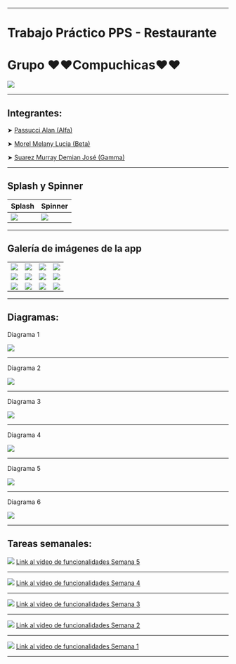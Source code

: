 <hr>
<h1>Trabajo Práctico PPS - Restaurante</h1>
<h1>Grupo ❤❤Compuchicas❤❤</h1>
<img src="http://drive.google.com/uc?export=view&id=1VX8nSyjnrxI3yDS95pgI-Usa-ZZrhBvp" width"500">
<hr>
<h2>Integrantes:</h2>
<p>➤ <a href="https://github.com/WikyPassu">Passucci Alan (Alfa)</a></p>
<p>➤ <a href="https://github.com/Lulil4">Morel Melany Lucia (Beta)</a></p>
<p>➤ <a href="https://github.com/murraydemian">Suarez Murray Demian José (Gamma)</a></p>
<hr>
<h2>Splash y Spinner</h2>
<table>
  <thead>
    <th>Splash</th>
    <th>Spinner</th>
  </thead>
  <tbody>
    <tr>
      <td><img src="http://drive.google.com/uc?export=view&id=1EPIPIhYzF4dODLTaJky8Spfs19apGUSD"></td>
      <td><img src="http://drive.google.com/uc?export=view&id=1annN_8fdygJim6xYbdeRuXs5LoObmLC-"></td>
    </tr>
  </tbody>
</table>
<hr>
<h2>Galería de imágenes de la app</h2>
<table>
  <tr>
    <td><img src="http://drive.google.com/uc?export=view&id=1BocgV9vkwsOCRFIeR1D6UauCaUMP-7s5"></td>
    <td><img src="http://drive.google.com/uc?export=view&id=11FU3o5cPON3anNADA8wKGqxYiqIFYzxM"></td>
    <td><img src="http://drive.google.com/uc?export=view&id=1Q4MgenDzbV8zpTxKpvTe21ma0TIRlt4g"></td>
    <td><img src="http://drive.google.com/uc?export=view&id=1HLyBWY-Yeertrf0Ou-OCv993lsBX-omV"></td>
  </tr>
  <tr>
    <td><img src="http://drive.google.com/uc?export=view&id=1TGggzj0-EbPFinGCIsjQzz_4f-VdnhJO"></td>
    <td><img src="http://drive.google.com/uc?export=view&id=1SxEMHV-4c9VbYluT6joQHvii8I266Y2h"></td>
    <td><img src="http://drive.google.com/uc?export=view&id=1CMaoUeSGjxG-lFAEIvSWI1krpFj-fUtg"></td>
    <td><img src="http://drive.google.com/uc?export=view&id=1UPwzsqkPdx33nBq5wYMeKck1BJ6zqqDz"></td>
  <tr>
  <tr>
    <td><img src="http://drive.google.com/uc?export=view&id=12nvv8u23_rOeGYuc0kTKZjKOY1BI7BKO"></td>
    <td><img src="http://drive.google.com/uc?export=view&id=1i01kfIE_GICoolqoWum-TEO69MJGPMOI"></td>
    <td><img src="http://drive.google.com/uc?export=view&id=1gryCSdEu4L0xWY0zQuOMbsflL-2VdH3e"></td>
    <td><img src="http://drive.google.com/uc?export=view&id=102b2muixULBqqwVtYJT0udibMrfAnWGF"></td>
  <tr>
</table>
<hr>
<h2>Diagramas:</h2>
<p>Diagrama 1</p>
<img src="http://drive.google.com/uc?export=view&id=13VsMJO7v0DaC8T6AzY0DQOt59h2gjIfu">
<hr>
<p>Diagrama 2</p>
<img src="http://drive.google.com/uc?export=view&id=1csMc_npXi9i1B86heTScvJyElnezpVKm">
<hr>
<p>Diagrama 3</p>
<img src="http://drive.google.com/uc?export=view&id=1B3D0TWxEqtxI6LsA6u7XBHeILChptEB6">
<hr>
<p>Diagrama 4</p>
<img src="http://drive.google.com/uc?export=view&id=1gq8U8TycnWLC7Be5oYEQRfiPx4bcaLcy">
<hr>
<p>Diagrama 5</p>
<img src="http://drive.google.com/uc?export=view&id=1Zixq-qE1TBjF_dDQsd6ir1kXAniodb28">
<hr>
<p>Diagrama 6</p>
<img src="http://drive.google.com/uc?export=view&id=1Dpuem7TEEVpfGF_7l9tOG-pBkkJPHFPs">
<hr>
<h2>Tareas semanales:</h2>
<img src="http://drive.google.com/uc?export=view&id=1gxiM4lDZJGVZyfnnePsU9E_A2bzEPGRE">
<a href="#">Link al video de funcionalidades Semana 5</a>
<hr>
<img src="http://drive.google.com/uc?export=view&id=1zvusVIfBa9eH90I9JFPjryEphT6JypSt">
<a href="https://drive.google.com/file/d/1nv6oHKzMhX7KhHubOCHoXBUVCCfG2Wmg/view?usp=sharing">Link al video de funcionalidades Semana 4</a>
<hr>
<img src="http://drive.google.com/uc?export=view&id=14J9NrUHI_5bjpzcXquxIvzTjm26oWb2S">
<a href="https://drive.google.com/file/d/1ZI0IWuVfaP4Ih6NzpziBcOceP-RjiBli/view?usp=sharing">Link al video de funcionalidades Semana 3</a>
<hr>
<img src="http://drive.google.com/uc?export=view&id=1t-QoWsOfxEfAMX7IS27TEN-DW-yHc1kw">
<a href="https://drive.google.com/file/d/1jW4dKBtAKMNx2alXMXaAGwtT41wSshdO/view?usp=sharing">Link al video de funcionalidades Semana 2</a>
<hr>
<img src="http://drive.google.com/uc?export=view&id=1fgWxZg-oX1kOksc2fEu2A97rBCAzY0ov">
<a href="https://drive.google.com/file/d/1BH99Ui4_xNP-zgqP0ChC7woJXSnocb2p/view?usp=sharing">Link al video de funcionalidades Semana 1</a>
<hr>
